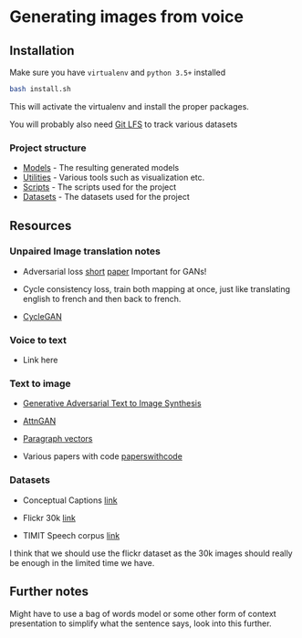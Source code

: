 # Generating images from voice

## Installation

Make sure you have `virtualenv` and `python 3.5+` installed


```bash
bash install.sh
```
This will activate the virtualenv and install the proper packages.

You will probably also need [Git LFS](https://git-lfs.github.com/) to track various datasets

### Project structure
* [Models](models) - The resulting generated models
* [Utilities](utils) - Various tools such as visualization etc.
* [Scripts](scripts) - The scripts used for the project
* [Datasets](datasets) - The datasets used for the project


## Resources

### Unpaired Image translation notes
* Adversarial loss [short](https://www.quora.com/What-is-adversarial-loss-in-machine-learning) [paper](https://arxiv.org/pdf/1901.08753.pdf) Important for GANs!

* Cycle consistency loss, train both mapping at once, just like translating english to french and then back to french.
* [CycleGAN](https://junyanz.github.io/CycleGAN/)

### Voice to text
* Link here

### Text to image

* [Generative Adversarial Text to Image Synthesis](https://arxiv.org/pdf/1605.05396.pdf)

* [AttnGAN](https://arxiv.org/pdf/1711.10485.pdf)

* [Paragraph vectors](https://cs.stanford.edu/~quocle/paragraph_vector.pdf)

* Various papers with code [paperswithcode](https://paperswithcode.com/task/text-to-image-generation)

### Datasets

* Conceptual Captions [link](https://ai.google.com/research/ConceptualCaptions/download)

* Flickr 30k [link](https://www.kaggle.com/hsankesara/flickr-image-dataset/version/1)

* TIMIT Speech corpus [link](https://catalog.ldc.upenn.edu/LDC93S1)

I think that we should use the flickr dataset as the 30k images should really be enough in the limited time we have.

## Further notes

Might have to use a bag of words model or some other form of context presentation to simplify what the sentence says, look into this further.
